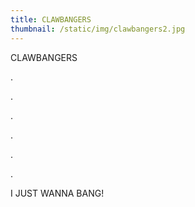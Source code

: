 ```yaml
---
title: CLAWBANGERS
thumbnail: /static/img/clawbangers2.jpg
---
```

C﻿LAWBANGERS

.﻿

.﻿

.﻿

.﻿

.﻿

.﻿

I﻿ JUST WANNA BANG!